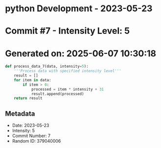 ﻿# python Development - 2023-05-23
# Commit #7 - Intensity Level: 5
# Generated on: 2025-06-07 10:30:18
```python
def process_data_7(data, intensity=5):
    '''Process data with specified intensity level'''
    result = []
    for item in data:
        if item > 0:
            processed = item * intensity + 31
            result.append(processed)
    return result
```
## Metadata
- Date: 2023-05-23
- Intensity: 5
- Commit Number: 7
- Random ID: 379040006
